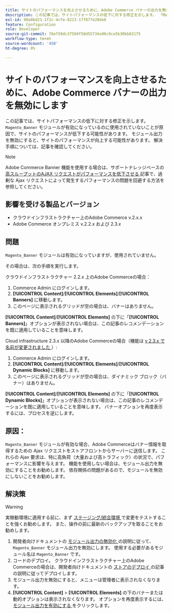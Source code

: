 ```yaml
---
title: サイトのパフォーマンスを向上させるために、Adobe Commerce バナーの出力を無効にします
description: この記事では、サイトパフォーマンスの低下に対する修正を示します。 「Magento_Banner」モジュールが有効になっているものの使用されていないことが原因で、サイトパフォーマンスが低下する可能性があります。 モジュール出力を無効にすると、サイトのパフォーマンスが向上する可能性があります。 解決手順については、記事を確認してください。
exl-id: 90a8bd21-1f2c-4cfe-8213-17f877e20de8
feature: Configuration
role: Developer
source-git-commit: 76ef59dc37504f50d55734a90c9ce5b30bb83175
workflow-type: tm+mt
source-wordcount: '450'
ht-degree: 0%

---
```


# サイトのパフォーマンスを向上させるために、Adobe Commerce バナーの出力を無効にします

この記事では、サイトパフォーマンスの低下に対する修正を示します。 `Magento_Banner` モジュールが有効になっているのに使用されていないことが原因で、サイトのパフォーマンスが低下する可能性があります。 モジュール出力を無効にすると、サイトのパフォーマンスが向上する可能性があります。 解決手順については、記事を確認してください。

>[!NOTE]
>
>Adobe Commerce Banner 機能を使用する場合は、サポートナレッジベースの [ 高スループットのAJAX リクエストがパフォーマンスを低下させる ](/help/troubleshooting/miscellaneous/high-throughput-ajax-requests-cause-poor-performance.md) 記事で、過剰な Ajax リクエストによって発生するパフォーマンスの問題を回避する方法を参照してください。

## 影響を受ける製品とバージョン

* クラウドインフラストラクチャー上のAdobe Commerce v.2.x.x
* Adobe Commerce オンプレミス v.2.2.x および 2.3.x

## 問題

`Magento_Banner` モジュールは有効になっていますが、使用されていません。

その場合は、次の手順を実行します。

クラウドインフラストラクチャー 2.2.x 上のAdobe Commerceの場合：

1. Commerce Admin にログインします。
1. **[!UICONTROL Content]**/**[!UICONTROL Elements]**/**[!UICONTROL Banners]** に移動します。
1. このページに表示されるグリッドが空の場合は、バナーはありません。

**[!UICONTROL Content]**/**[!UICONTROL Elements]** の下に「**[!UICONTROL Banners]**」オプションが表示されない場合は、この記事のレコメンデーションを既に適用していることを意味します。

Cloud infrastructure 2.3.x 以降のAdobe Commerceの場合（機能は [v 2.3.x で名前が変更されました ](https://commerce-docs.github.io/devdocs-archive/2.3/guides/v2.3/release-notes/ReleaseNotes2.3.0Commerce.html#banner-now-dynamic-block)）:

1. Commerce Admin にログインします。
1. **[!UICONTROL Content]**/**[!UICONTROL Elements]**/**[!UICONTROL Dynamic Blocks]** に移動します。
1. このページに表示されるグリッドが空の場合は、ダイナミック ブロック（バナー）はありません。

**[!UICONTROL Content]**/**[!UICONTROL Elements]** の下に「**[!UICONTROL Dynamic Blocks]**」オプションが表示されない場合は、この記事のレコメンデーションを既に適用していることを意味します。 バナーオプションを再度表示するには、プロセスを逆にします。

## 原因：

`Magento_Banner` モジュールが有効な場合、Adobe Commerceはバナー情報を取得するための Ajax リクエストをストアフロントからサーバーに送信します。 これらの Ajax 要求は、特に高負荷（大量および高トラフィック）の状況で、パフォーマンスに影響を与えます。 機能を使用しない場合は、モジュール出力を無効にすることをお勧めします。 依存関係の問題があるので、モジュールを無効にしないことをお勧めします。

## 解決策

>[!WARNING]
>
>実稼動環境に適用する前に、まず [ ステージング/統合環境 ](/help/announcements/adobe-commerce-announcements/integration-environment-enhancement-request-pro-and-starter.md) で変更をテストすることを強くお勧めします。 また、操作の前に最新のバックアップを取ることをお勧めします。

1. 開発者向けドキュメントの [ モジュール出力の無効化 ](https://experienceleague.adobe.com/ja/docs/commerce-operations/configuration-guide/files/disable-module-output) の説明に従って、`Magento_Banner` モジュール出力を無効にします。 使用する必要があるモジュール名は `Magento_Banner` です。
1. コードのデプロイ。 クラウドインフラストラクチャー上のAdobe Commerceの場合は、開発者向けドキュメントの [ ストアのデプロイ ](https://experienceleague.adobe.com/ja/docs/commerce-cloud-service/user-guide/develop/deploy/staging-production) の記事の説明に従ってデプロイします。
1. モジュール出力を無効にすると、メニューは管理者に表示されなくなります。
1. **[!UICONTROL Content]** > **[!UICONTROL Elements]** の下のバナーまたは動的オプションは表示されなくなります。 オプションを再度表示するには、[ モジュール出力を有効にする ](https://experienceleague.adobe.com/ja/docs/commerce-operations/configuration-guide/files/disable-module-output?lang=en#disable-module-output-in-a-simple-deployment) をクリックします。

